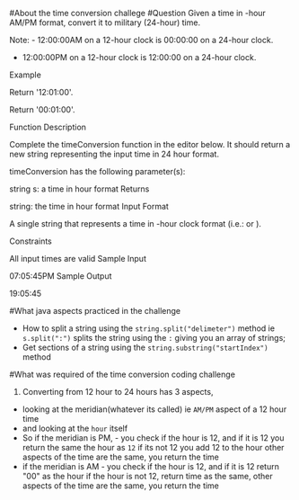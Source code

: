 #About the time conversion challege
#Question
Given a time in -hour AM/PM format, convert it to military (24-hour) time.

Note: - 12:00:00AM on a 12-hour clock is 00:00:00 on a 24-hour clock.
- 12:00:00PM on a 12-hour clock is 12:00:00 on a 24-hour clock.

Example


Return '12:01:00'.


Return '00:01:00'.

Function Description

Complete the timeConversion function in the editor below. It should return a new string representing the input time in 24 hour format.

timeConversion has the following parameter(s):

string s: a time in  hour format
Returns

string: the time in  hour format
Input Format

A single string  that represents a time in -hour clock format (i.e.:  or ).

Constraints

All input times are valid
Sample Input

07:05:45PM
Sample Output

19:05:45

#What java aspects practiced in the challenge
- How to split a string using the `string.split("delimeter")` method ie `s.split(":")` splits the string using the `:` giving you an array of strings;
- Get sections of a string using the `string.substring("startIndex")` method

#What was required of the time conversion coding challenge
1. Converting from 12 hour to 24 hours has 3 aspects,
 - looking at the meridian(whatever its called) ie `AM/PM` aspect of a 12 hour time
 - and looking at the `hour` itself
 - So if the  meridian is PM, 
        - you check if the hour is 12,
          and if it is 12 you return the same the hour as `12`
          if its not 12 you add 12 to the hour 
          other aspects of the time are the same, you return the time
- if the meridian is AM
        - you check if the hour is 12,
         and if it is 12 return "00" as the hour
         if the hour is not 12, return time as the same,
         other aspects of the time are the same, you return the time
